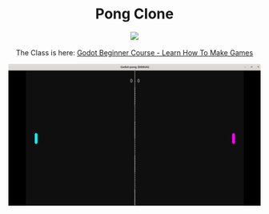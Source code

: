 <h1 align="center">Pong Clone</h1>

<p align="center">
  <a href="https://skillicons.dev">
    <img src="https://skillicons.dev/icons?i=godot" />
  </a>
</p>

<p align="center">
    The Class is here:
    <a href="https://www.udemy.com/course/godot-beginner-course/">
        Godot Beginner Course - Learn How To Make Games
    </a>
</p>

<p align="center">
    <img src="1.png" alt="Pong Clone" />
</p>

